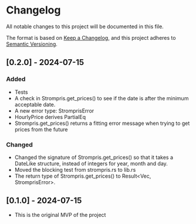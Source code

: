 # Changelog

All notable changes to this project will be documented in this file.

The format is based on [Keep a Changelog](https://keepachangelog.com/en/1.1.0/),
and this project adheres to [Semantic Versioning](https://semver.org/spec/v2.0.0.html).

## [0.2.0] - 2024-07-15

### Added

- Tests
- A check in Strompris.get_prices() to see if the date is after
the minimum acceptable date. 
- A new error type: StromprisError
- HourlyPrice derives PartialEq
- Strompris.get_prices() returns a fitting error message when trying
to get prices from the future

### Changed

- Changed the signature of Strompris.get_prices() so that it takes
a DateLike structure, instead of integers for year, month and day.
- Moved the blocking test from strompris.rs to lib.rs
- The return type of Strompris.get_prices() to Result<Vec<HourlyPrice>, StromprisError>.


## [0.1.0] - 2024-07-15
- This is the original MVP of the project